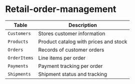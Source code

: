 # Retail-order-management
| Table        | Description                           |
| ------------ | ------------------------------------- |
| `Customers`  | Stores customer information           |
| `Products`   | Product catalog with prices and stock |
| `Orders`     | Records of customer orders            |
| `OrderItems` | Line items per order                  |
| `Payments`   | Payment tracking per order            |
| `Shipments`  | Shipment status and tracking          |
